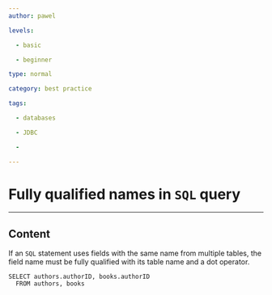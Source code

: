 ```yaml
---
author: pawel

levels:

  - basic

  - beginner

type: normal

category: best practice

tags:

  - databases

  - JDBC

  - 

---
```


# Fully qualified names in `SQL` query

---
## Content

If an `SQL` statement uses fields with the same name from multiple tables, the field name must be fully qualified with its table name and a dot operator. 

```
SELECT authors.authorID, books.authorID 
  FROM authors, books
```

